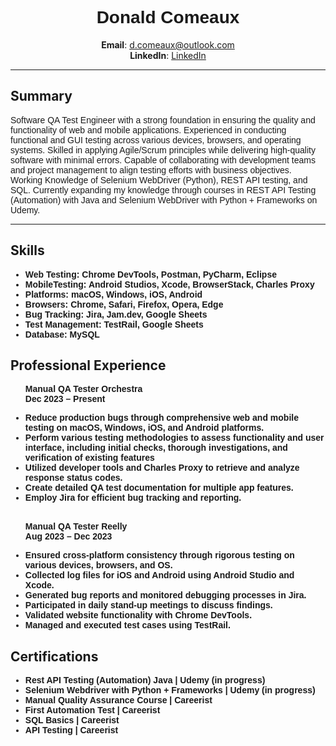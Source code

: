 <h1 style="text-align: center; font-family: Arial, sans-serif;">Donald Comeaux</h1>
<p style="text-align: center;">
  <strong>Email</strong>: <a href="mailto:d.comeaux@outlook.com">d.comeaux@outlook.com</a> <br>  
  <strong>LinkedIn</strong>: <a href="https://www.linkedin.com/in/don-comeaux/">LinkedIn</a> <br> 

  <hr>
<h2>Summary</h2>
<p style="font-family: Arial, sans-serif;">
Software QA Test Engineer with a strong foundation in ensuring the quality and functionality of web and mobile applications. Experienced in conducting functional and GUI testing across various devices, browsers, and operating systems. Skilled in applying Agile/Scrum principles while delivering high-quality software with minimal errors. Capable of collaborating with development teams and project management to align testing efforts with business objectives. Working Knowledge of Selenium WebDriver (Python), REST API testing, and SQL. Currently expanding my knowledge through courses in REST API Testing (Automation) with Java and Selenium WebDriver with Python + Frameworks on Udemy.

<hr>
 


  <h2>Skills</h2>
  <ul style="font-family: Arial, sans-serif;">
  <li><strong>Web Testing: Chrome DevTools, Postman, PyCharm, Eclipse</strong></li>
  <li><strong>MobileTesting: Android Studios, Xcode, BrowserStack, Charles Proxy</strong></li>
  <li><strong>Platforms:  macOS,  Windows,  iOS,  Android</strong></li>
  <li><strong>Browsers:  Chrome,  Safari,  Firefox,  Opera,  Edge</strong></li>
  <li><strong>Bug Tracking:  Jira,  Jam.dev,  Google Sheets</strong></li>
  <li><strong>Test Management:  TestRail,  Google Sheets</strong></li>
  <li><strong>Database:  MySQL</strong></li>
  </ul>

<h2>Professional Experience</h2>
<ul style="font-family: Arial, sans-serif;">
<p><strong>Manual QA Tester Orchestra<br>Dec 2023 – Present</strong></p>
<li><strong>Reduce production bugs through comprehensive web and mobile testing on macOS, Windows, iOS, and Android platforms.</strong></li>
<li><strong>Perform various testing methodologies to assess functionality and user interface, including initial checks, thorough investigations, and verification of existing features</strong></li>
<li><strong>Utilized developer tools and Charles Proxy to retrieve and analyze response status codes.</strong></li>
<li><strong>Create detailed QA test documentation for multiple app features.</strong></li>
 <li><strong>Employ Jira for efficient bug tracking and reporting.</strong></li> 


<br>


<p><strong>Manual QA Tester Reelly<br>Aug 2023 – Dec 2023</strong></p>
 <li><strong>Ensured cross-platform consistency through rigorous testing on various devices, browsers, and OS.</strong></li> 
 <li><strong>Collected log files for iOS and Android using Android Studio and Xcode.</strong></li> 
 <li><strong>Generated bug reports and monitored debugging processes in Jira.</strong></li> 
   <li><strong>Participated in daily stand-up meetings to discuss findings.</strong></li> 
 <li><strong>Validated website functionality with Chrome DevTools.</strong></li> 
 <li><strong>Managed and executed test cases using TestRail.</strong></li>
 </ul>

<h2>Certifications</h2>
<ul style="font-family: Arial, sans-serif;">
  <li><strong>Rest API Testing (Automation) Java | Udemy (in progress)</li><strong>
  <li><strong>Selenium Webdriver with Python + Frameworks | Udemy (in progress)</li><strong>
  <li><strong>Manual Quality Assurance Course | Careerist</li><strong>
  <li><strong>First Automation Test | Careerist</li><strong>
  <li><strong>SQL Basics  | Careerist</li><strong>
  <li><strong>API Testing | Careerist</li><strong>
  </ul>
